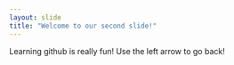 ```yaml
---
layout: slide
title: "Welcome to our second slide!"
---
```

Learning github is really fun!
Use the left arrow to go back!
